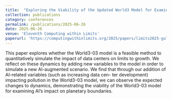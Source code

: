 ```yaml
---
title: 	"Exploring the Viability of the Updated World3 Model for Examining the Impact of Computing on Planetary Boundaries"
collection: publications
category: conferences
permalink: /publications/2025-06-26
date: 2025-06-26
venue: 'Eleventh Computing within Limits'
paperurl: 'https://computingwithinlimits.org/2025/papers/limits2025-guliyeva-world3.pdf'
---
```


This paper explores
whether the World3-03 model is a feasible method to quantitatively simulate
the impact of data centers on limits to growth. We reflect
on these dynamics by adding new variables to the model in order
to simulate a new AI-augmented scenario. We find that through
our addition of AI-related variables (such as increasing data cen-
ter development) impacting pollution in the World3-03 model, we
can observe the expected changes to dynamics, demonstrating the
viability of the World3-03 model for examining AI’s impact on
planetary boundaries.